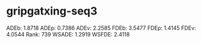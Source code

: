 # gripgatxing-seq3

ADEb: 1.8718
ADEp: 0.7386
ADEv: 2.2585
FDEb: 3.5477
FDEp: 1.4145
FDEv: 4.0544
Rank: 739
WSADE: 1.2919
WSFDE: 2.4118